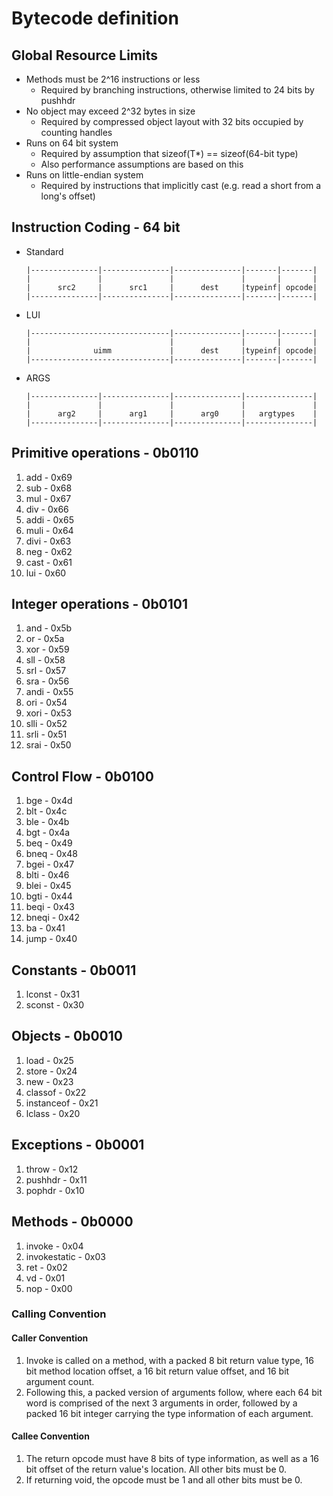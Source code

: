 # Bytecode definition

## Global Resource Limits

- Methods must be 2^16 instructions or less
  - Required by branching instructions, otherwise limited to 24 bits by pushhdr
- No object may exceed 2^32 bytes in size
  - Required by compressed object layout with 32 bits occupied by counting handles
- Runs on 64 bit system
  - Required by assumption that sizeof(T*) == sizeof(64-bit type)
  - Also performance assumptions are based on this
- Runs on little-endian system
  - Required by instructions that implicitly cast (e.g. read a short from a long's offset)

## Instruction Coding - 64 bit

- Standard

  ```
  |---------------|---------------|---------------|-------|-------|
  |               |               |               |       |       |
  |      src2     |      src1     |      dest     |typeinf| opcode|
  |---------------|---------------|---------------|-------|-------|
  ```

- LUI

  ```
  |-------------------------------|---------------|-------|-------|
  |                               |               |       |       |
  |              uimm             |      dest     |typeinf| opcode|
  |-------------------------------|---------------|-------|-------|
  ```

- ARGS

  ```
  |---------------|---------------|---------------|---------------|
  |               |               |               |               |
  |      arg2     |      arg1     |      arg0     |   argtypes    |
  |---------------|---------------|---------------|---------------|
  ```

## Primitive operations - 0b0110

1. add - 0x69
2. sub - 0x68
3. mul - 0x67
4. div - 0x66
5. addi - 0x65
6. muli - 0x64
7. divi - 0x63
8. neg - 0x62
9. cast - 0x61
10. lui - 0x60

## Integer operations - 0b0101

1. and - 0x5b
2. or - 0x5a
3. xor - 0x59
4. sll - 0x58
5. srl - 0x57
6. sra - 0x56
7. andi - 0x55
8. ori - 0x54
9. xori - 0x53
10. slli - 0x52
11. srli - 0x51
12. srai - 0x50

## Control Flow - 0b0100

1. bge - 0x4d
2. blt - 0x4c
3. ble - 0x4b
4. bgt - 0x4a
5. beq - 0x49
6. bneq - 0x48
7. bgei - 0x47
8. blti - 0x46
9. blei - 0x45
10. bgti - 0x44
11. beqi - 0x43
12. bneqi - 0x42
13. ba - 0x41
14. jump - 0x40

## Constants - 0b0011

1. lconst - 0x31
2. sconst - 0x30

## Objects - 0b0010

1. load - 0x25
2. store - 0x24
3. new - 0x23
4. classof - 0x22
5. instanceof - 0x21
6. lclass - 0x20

## Exceptions - 0b0001

1. throw - 0x12
2. pushhdr - 0x11
3. pophdr - 0x10

## Methods - 0b0000

1. invoke - 0x04
2. invokestatic - 0x03
3. ret - 0x02
4. vd - 0x01
5. nop - 0x00

### Calling Convention

#### Caller Convention

1. Invoke is called on a method, with a packed 8 bit return value type, 16 bit method location offset, a 16 bit return value offset, and 16 bit argument count.
2. Following this, a packed version of arguments follow, where each 64 bit word is comprised of the next 3 arguments in order, followed by a packed 16 bit integer carrying the type information of each argument.

#### Callee Convention

1. The return opcode must have 8 bits of type information, as well as a 16 bit offset of the return value's location. All other bits must be 0.
2. If returning void, the opcode must be 1 and all other bits must be 0.
